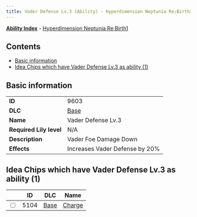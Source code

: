 ```yaml
---
title: Vader Defense Lv.3 (Ability) - Hyperdimension Neptunia Re;Birth1
---
```


[**Ability Index**](/neptunia/rb1/ability/index.html) - [Hyperdimension Neptunia Re;Birth1](/neptunia/rb1)

## Contents

- [Basic information](#basic-information)
- [Idea Chips which have Vader Defense Lv.3 as ability (1)](#idea-chips-which-have-vader-defense-lv3-as-ability-1)

## Basic information

|   |   |
| -- | -- |
| **ID** | 9603
**DLC** | [Base](/neptunia/rb1/dlc/1-base.html)
**Name** | Vader Defense Lv.3
**Required Lily level** | N/A
**Description** | Vader Foe Damage Down
**Effects** | Increases Vader Defense by 20% |


## Idea Chips which have Vader Defense Lv.3 as ability (1)

|    | ID | DLC | Name |
| -- | -- | --- | ---- |
| <input type="checkbox" id="rb1-item-1-5104" class="trackbox" /> | 5104 | [Base](/neptunia/rb1/dlc/1-base.html) | [Charge](/neptunia/rb1/item/1-5104-charge.html) |
